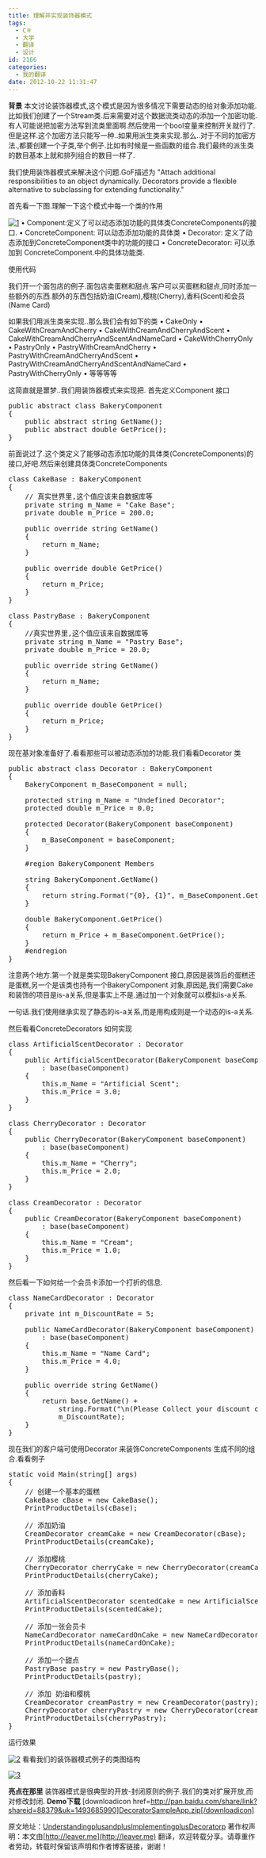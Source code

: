 ```yaml
---
title: 理解并实现装饰器模式
tags:
  - C＃
  - 大学
  - 翻译
  - 设计
id: 2166
categories:
  - 我的翻译
date: 2012-10-22 11:31:47
---
```


**背景**
本文讨论装饰器模式,这个模式是因为很多情况下需要动态的给对象添加功能.比如我们创建了一个Stream类.后来需要对这个数据流类动态的添加一个加密功能.有人可能说把加密方法写到流类里面啊.然后使用一个bool变量来控制开关就行了.但是这样.这个加密方法只能写一种..如果用派生类来实现.那么..对于不同的加密方法.,都要创建一个子类,举个例子.比如有时候是一些函数的组合.我们最终的派生类的数目基本上就和排列组合的数目一样了.

我们使用装饰器模式来解决这个问题.GoF描述为
 "Attach additional responsibilities to an object dynamically. Decorators provide a flexible alternative to subclassing for extending functionality."

首先看一下图.理解一下这个模式中每一个类的作用

 [![](/images/7858234df16590f30fcdf85a0a8791d33d076e2d.jpg "1")](http://leaverimage.b0.upaiyun.com/28377_o.jpg)
•	Component:定义了可以动态添加功能的具体类ConcreteComponents的接口.
•	ConcreteComponent: 可以动态添加功能的具体类
•	Decorator: 定义了动态添加到ConcreteComponent类中的功能的接口
•	ConcreteDecorator: 可以添加到 ConcreteComponent.中的具体功能类.

使用代码

我们开一个面包店的例子.面包店卖蛋糕和甜点.客户可以买蛋糕和甜点,同时添加一些额外的东西.额外的东西包括奶油(Cream),樱桃(Cherry),香料(Scent)和会员(Name Card)

如果我们用派生类来实现..那么我们会有如下的类
•	CakeOnly
•	CakeWithCreamAndCherry
•	CakeWithCreamAndCherryAndScent
•	CakeWithCreamAndCherryAndScentAndNameCard
•	CakeWithCherryOnly
•	PastryOnly
•	PastryWithCreamAndCherry
•	PastryWithCreamAndCherryAndScent
•	PastryWithCreamAndCherryAndScentAndNameCard
•	PastryWithCherryOnly 
•	等等等等

这简直就是噩梦..我们用装饰器模式来实现把.
首先定义Component 接口

<pre class="lang:default decode:true " >public abstract class BakeryComponent
{
    public abstract string GetName();
    public abstract double GetPrice();
}
</pre> 

前面说过了.这个类定义了能够动态添加功能的具体类(ConcreteComponents)的接口,好吧.然后来创建具体类ConcreteComponents

<pre class="lang:default decode:true " >class CakeBase : BakeryComponent
{
    // 真实世界里,这个值应该来自数据库等
    private string m_Name = "Cake Base";
    private double m_Price = 200.0;

    public override string GetName()
    {
        return m_Name;
    }

    public override double GetPrice()
    {
        return m_Price;
    }
}

class PastryBase : BakeryComponent
{
    //真实世界里,这个值应该来自数据库等
    private string m_Name = "Pastry Base";
    private double m_Price = 20.0;

    public override string GetName()
    {
        return m_Name;
    }

    public override double GetPrice()
    {
        return m_Price;
    }
}</pre> 

现在基对象准备好了.看看那些可以被动态添加的功能.我们看看Decorator  类

<pre class="lang:default decode:true " >public abstract class Decorator : BakeryComponent
{
    BakeryComponent m_BaseComponent = null;

    protected string m_Name = "Undefined Decorator";
    protected double m_Price = 0.0;

    protected Decorator(BakeryComponent baseComponent)
    {
        m_BaseComponent = baseComponent;
    }

    #region BakeryComponent Members

    string BakeryComponent.GetName()
    {
        return string.Format("{0}, {1}", m_BaseComponent.GetName(), m_Name);
    }

    double BakeryComponent.GetPrice()
    {
        return m_Price + m_BaseComponent.GetPrice();
    }
    #endregion
}
</pre> 

注意两个地方.第一个就是类实现BakeryComponent  接口,原因是装饰后的蛋糕还是蛋糕,另一个是该类也持有一个BakeryComponent 对象,原因是,我们需要Cake和装饰的项目是is-a关系,但是事实上不是.通过加一个对象就可以模拟is-a关系.

一句话.我们使用继承实现了静态的is-a关系,而是用构成则是一个动态的is-a关系.

然后看看ConcreteDecorators 如何实现

<pre class="lang:default decode:true " >class ArtificialScentDecorator : Decorator
{
    public ArtificialScentDecorator(BakeryComponent baseComponent)
        : base(baseComponent)
    {
        this.m_Name = "Artificial Scent";
        this.m_Price = 3.0;
    }
}

class CherryDecorator : Decorator
{
    public CherryDecorator(BakeryComponent baseComponent)
        : base(baseComponent)
    {
        this.m_Name = "Cherry";
        this.m_Price = 2.0;
    }
}

class CreamDecorator : Decorator
{
    public CreamDecorator(BakeryComponent baseComponent)
        : base(baseComponent)
    {
        this.m_Name = "Cream";
        this.m_Price = 1.0;
    }
}</pre> 

然后看一下如何给一个会员卡添加一个打折的信息.

<pre class="lang:default decode:true " >class NameCardDecorator : Decorator
{
    private int m_DiscountRate = 5;

    public NameCardDecorator(BakeryComponent baseComponent)
        : base(baseComponent)
    {
        this.m_Name = "Name Card";
        this.m_Price = 4.0;
    }

    public override string GetName()
    {
        return base.GetName() + 
            string.Format("\n(Please Collect your discount card for {0}%)", 
            m_DiscountRate);
    }        
}
</pre> 

现在我们的客户端可使用Decorator 来装饰ConcreteComponents  生成不同的组合.看看例子

<pre class="lang:default decode:true " >static void Main(string[] args)
{
    // 创建一个基本的蛋糕
    CakeBase cBase = new CakeBase();
    PrintProductDetails(cBase);

    // 添加奶油
    CreamDecorator creamCake = new CreamDecorator(cBase);
    PrintProductDetails(creamCake);

    // 添加樱桃
    CherryDecorator cherryCake = new CherryDecorator(creamCake);
    PrintProductDetails(cherryCake);

    // 添加香料
    ArtificialScentDecorator scentedCake = new ArtificialScentDecorator(cherryCake);
    PrintProductDetails(scentedCake);

    // 添加一张会员卡
    NameCardDecorator nameCardOnCake = new NameCardDecorator(scentedCake);
    PrintProductDetails(nameCardOnCake);

    // 添加一个甜点
    PastryBase pastry = new PastryBase();
    PrintProductDetails(pastry);

    // 添加 奶油和樱桃
    CreamDecorator creamPastry = new CreamDecorator(pastry);
    CherryDecorator cherryPastry = new CherryDecorator(creamPastry);
    PrintProductDetails(cherryPastry);
}</pre> 

运行效果

[![](/images/107779584959d1f4308b310068eb087bcb423852.jpg "2")](http://leaverimage.b0.upaiyun.com/28379_o.jpg)
看看我们的装饰器模式例子的类图结构

 [![](/images/df8b8eab0b223420a2b0127c16f55802925fb0f9.jpg "3")](http://leaverimage.b0.upaiyun.com/28378_o.jpg)

**亮点在那里**
装饰器模式是很典型的开放-封闭原则的例子.我们的类对扩展开放,而对修改封闭.
**Demo下载**
[downloadicon href=http://pan.baidu.com/share/link?shareid=88379&uk=1493685990]DecoratorSampleApp.zip[/downloadicon]

原文地址：[UnderstandingplusandplusImplementingplusDecoratorp](http://www.codeproject.com/Articles/479635/UnderstandingplusandplusImplementingplusDecoratorp)
著作权声明：本文由[http://leaver.me](http://leaver.me) 翻译，欢迎转载分享。请尊重作者劳动，转载时保留该声明和作者博客链接，谢谢！